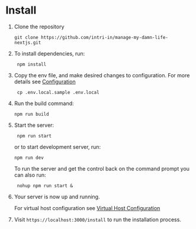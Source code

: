 # Install

1. Clone the repository  

    ```
    git clone https://github.com/intri-in/manage-my-damn-life-nextjs.git
    ```

1. To install dependencies, run:

    ``` npm install```

1. Copy the env file, and make desired changes to configuration. For more details see [Configuration](Configuration.md)

    ``` cp .env.local.sample .env.local```

1. Run the build command:

    ``` npm run build ```

1. Start the server:

    ``` npm run start```

    or to start development server, run:

    ``` npm run dev ```

    To run the server and get the control back on the command prompt you can also run:

    ``` nohup npm run start &```

1. Your server is now up and running. 
    
    For virtual host configuration see [Virtual Host Configuration](Configuration/VirtualHost.md)

1. Visit ```https://localhost:3000/install``` to run the installation process.
